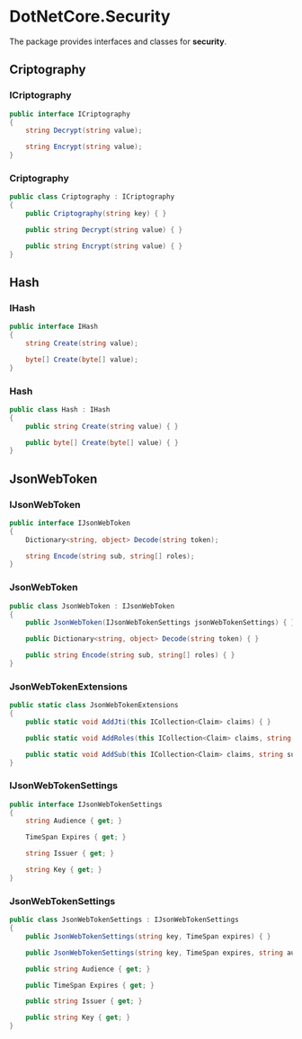 # DotNetCore.Security

The package provides interfaces and classes for **security**.

## Criptography

### ICriptography

```cs
public interface ICriptography
{
    string Decrypt(string value);

    string Encrypt(string value);
}
```

### Criptography

```cs
public class Criptography : ICriptography
{
    public Criptography(string key) { }

    public string Decrypt(string value) { }

    public string Encrypt(string value) { }
}
```

## Hash

### IHash

```cs
public interface IHash
{
    string Create(string value);

    byte[] Create(byte[] value);
}
```

### Hash

```cs
public class Hash : IHash
{
    public string Create(string value) { }

    public byte[] Create(byte[] value) { }
}
```

## JsonWebToken

### IJsonWebToken

```cs
public interface IJsonWebToken
{
    Dictionary<string, object> Decode(string token);

    string Encode(string sub, string[] roles);
}
```

### JsonWebToken

```cs
public class JsonWebToken : IJsonWebToken
{
    public JsonWebToken(IJsonWebTokenSettings jsonWebTokenSettings) { }

    public Dictionary<string, object> Decode(string token) { }

    public string Encode(string sub, string[] roles) { }
}
```

### JsonWebTokenExtensions

```cs
public static class JsonWebTokenExtensions
{
    public static void AddJti(this ICollection<Claim> claims) { }

    public static void AddRoles(this ICollection<Claim> claims, string[] roles) { }

    public static void AddSub(this ICollection<Claim> claims, string sub) { }
}
```

### IJsonWebTokenSettings

```cs
public interface IJsonWebTokenSettings
{
    string Audience { get; }

    TimeSpan Expires { get; }

    string Issuer { get; }

    string Key { get; }
}
```

### JsonWebTokenSettings

```cs
public class JsonWebTokenSettings : IJsonWebTokenSettings
{
    public JsonWebTokenSettings(string key, TimeSpan expires) { }

    public JsonWebTokenSettings(string key, TimeSpan expires, string audience, string issuer) : this(key, expires) { }

    public string Audience { get; }

    public TimeSpan Expires { get; }

    public string Issuer { get; }

    public string Key { get; }
}
```

